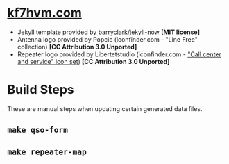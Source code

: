 # [kf7hvm.com](https://www.kf7hvm.com/)

* Jekyll template provided by [barryclark/jekyll-now](https://github.com/barryclark/jekyll-now) **[MIT license]**
* Antenna logo provided by Popcic (iconfinder.com - "Line Free" collection) **[CC Attribution 3.0 Unported]**
* Repeater logo provided by Libertetstudio (iconfinder.com - ["Call center and service" icon set](https://www.iconfinder.com/iconsets/call-center-and-service")) **[CC Attribution 3.0 Unported]**

# Build Steps

These are manual steps when updating certain generated data files.

## `make qso-form`

## `make repeater-map`
